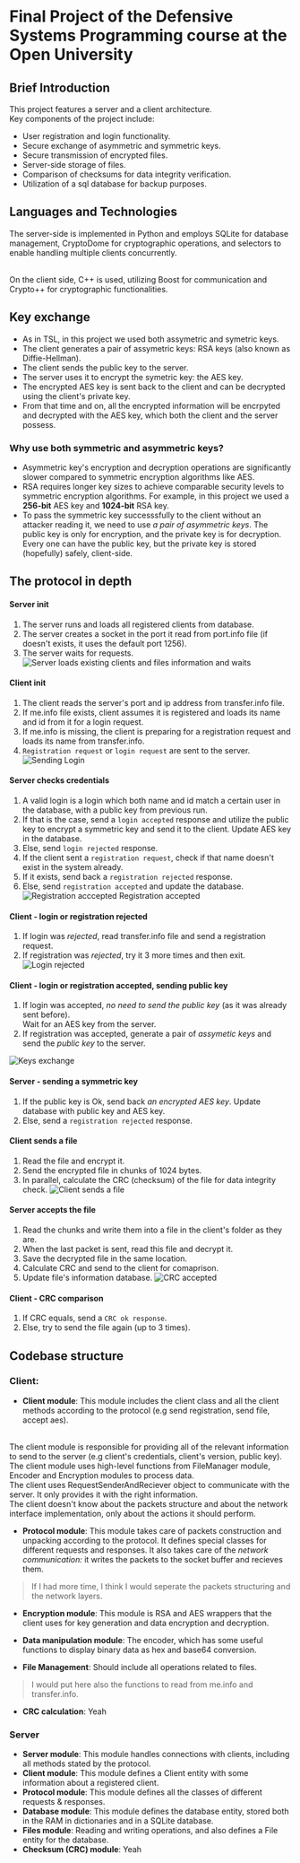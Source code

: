 # Final Project of the Defensive Systems Programming course at the Open University

## Brief Introduction
This project features a server and a client architecture. 
<br>
Key components of the project include:
<br>

- User registration and login functionality.
- Secure exchange of asymmetric and symmetric keys.
- Secure transmission of encrypted files.
- Server-side storage of files.
- Comparison of checksums for data integrity verification.
- Utilization of a sql database for backup purposes.

## Languages and Technologies

The server-side is implemented in Python and employs SQLite for database management, CryptoDome for cryptographic operations, and selectors to enable handling multiple clients concurrently.

<br>
On the client side, C++ is used, utilizing Boost for communication and Crypto++ for cryptographic functionalities.
<br>

## Key exchange
- As in TSL, in this project we used both assymetric and symetric keys.
- The client generates a pair of assymetric keys: RSA keys (also known as Diffie-Hellman).
- The client sends the public key to the server.
- The server uses it to encrypt the symetric key: the AES key.
- The encrypted AES key is sent back to the client and can be decrypted using the client's private key.
- From that time and on, all the encrypted information will be encrpyted and decrypted with the AES key, which both the client and the server possess.

### Why use both symmetric and asymmetric keys?
- Asymmetric key's encryption and decryption operations are significantly slower compared to symmetric encryption algorithms like AES. 
- RSA requires longer key sizes to achieve comparable security levels to symmetric encryption algorithms. For example, in this project we used a **256-bit** AES key and **1024-bit** RSA key.
- To pass the symmetric key successsfully to the client without an attacker reading it, we need to use *a pair of asymmetric keys*. The public key is only for encryption, and the private key is for decryption. Every one can have the public key, but the private key is stored (hopefully) safely, client-side.

## The protocol in depth

#### Server init
1. The server runs and loads all registered clients from database.
2. The server creates a socket in the port it read from port.info file (if doesn't exists, it uses the default port 1256).
3. The server waits for requests.
![Server loads existing clients and files information and waits](images/server_init.png)
#### Client init
1. The client reads the server's port and ip address from transfer.info file.
2. If me.info file exists, client assumes it is registered and loads its name and id from it for a login request.
3. If me.info is missing, the client is preparing for a registration request and loads its name from transfer.info.
4. `Registration request` or `login request` are sent to the server.
![Sending Login](images/sending_login.png)
 
#### Server checks credentials
1. A valid login is a login which both name and id match a certain user in the database, with a public key from previous run.
2. If that is the case, send a `login accepted` response and utilize the public key to encrypt a symmetric key and send it to the client. Update AES key in the database.
3. Else, send `login rejected` response.
4. If the client sent a `registration request`, check if that name doesn't exist in the system already.
5. If it exists, send back a `registration rejected` response.
6. Else, send `registration accepted` and update the database.
![Registration acccepted](images/registration_accepted.png)
Registration accepted
#### Client - login or registration rejected
1. If login was _rejected_, read transfer.info file and send a registration request.
2. If registration was _rejected_, try it 3 more times and then exit.
![Login rejected](images/login_rejected.png)

#### Client - login or registration accepted, sending public key
1. If login was accepted, *no need to send the public key* (as it was already sent before).<br> Wait for an AES key from the server.
2. If registration was accepted, generate a pair of _assymetic keys_ and send the _public key_ to the server.

![Keys exchange](images/keys_exchange_client.png)

#### Server - sending a symmetric key
1. If the public key is Ok, send back _an encrypted AES key_. Update database with public key and AES key.
2. Else, send a `registration rejected` response.

#### Client sends a file
1. Read the file and encrypt it.
2. Send the encrypted file in chunks of 1024 bytes.
3. In parallel, calculate the CRC (checksum) of the file for data integrity check.
![Client sends a file](images/client_send_file.png)

#### Server accepts the file
1. Read the chunks and write them into a file in the client's folder as they are.
2. When the last packet is sent, read this file and decrypt it.
3. Save the decrypted file in the same location.
4. Calculate CRC and send to the client for comaprison.
4. Update file's information database.
![CRC accepted](images/crc_server.png)
#### Client - CRC comparison
1. If CRC equals, send a `CRC ok response`.
2. Else, try to send the file again (up to 3 times).

## Codebase structure
### Client:
- **Client module**: 
This module includes the client class and all the client methods according to the protocol (e.g send registration, send file, accept aes).
<br>
The client module is responsible for providing all of the relevant information 
to send to the server (e.g client's credentials, client's version, public key).
The client module uses high-level functions from FileManager module, Encoder and Encryption modules to process data. 
<br>
The client uses RequestSenderAndReciever object to communicate with the server.
It only provides it with the right information.
<br>
The client doesn't know about the packets structure and about the network interface implementation, only about the actions it should perform.

- **Protocol module**:
This module takes care of packets construction and unpacking according to the protocol.
It defines special classes for different requests and responses.
It also takes care of the *network communication:* it writes the packets to the 
socket buffer and recieves them.
> If I had more time, I think I would seperate the packets structuring and the network layers. 
- **Encryption module**:
This module is RSA and AES wrappers that the client uses for key generation and data encryption and decryption.

- **Data manipulation module**:
The encoder, which has some useful functions to display binary data as hex and 
base64 conversion.

- **File Management**:
Should include all operations related to files.
> I would put here also the functions to read from me.info and transfer.info.

- **CRC calculation**:
Yeah

### Server
- **Server module**:
This module handles connections with clients, including all methods stated by the
protocol. 
- **Client module**:
This module defines a Client entity with some information about a registered client.
- **Protocol module**:
This module defines all the classes of different requests & responses.
- **Database module**:
This module defines the database entity, stored both in the RAM in dictionaries and in a SQLite database.
- **Files module**:
Reading and writing operations, and also defines a File entity for the database.
- **Checksum (CRC) module**:
Yeah 




